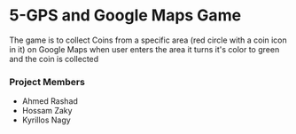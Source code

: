 # 5-GPS and Google Maps Game

The game is to collect Coins from a specific area (red circle with a coin icon in it) on Google Maps when user enters the area it turns it's color to green and the coin is collected


### Project Members
* Ahmed Rashad
* Hossam Zaky 
* Kyrillos Nagy